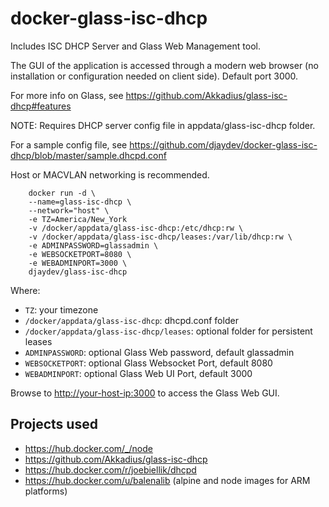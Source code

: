 # docker-glass-isc-dhcp

Includes ISC DHCP Server and Glass Web Management tool.

The GUI of the application is accessed through a modern web browser (no installation or configuration needed on client side). Default port 3000.

For more info on Glass, see <https://github.com/Akkadius/glass-isc-dhcp#features>

NOTE: Requires DHCP server config file in appdata/glass-isc-dhcp folder.

For a sample config file, see <https://github.com/djaydev/docker-glass-isc-dhcp/blob/master/sample.dhcpd.conf>

Host or MACVLAN networking is recommended.

```shell
    docker run -d \
    --name=glass-isc-dhcp \
    --network="host" \
    -e TZ=America/New_York
    -v /docker/appdata/glass-isc-dhcp:/etc/dhcp:rw \
    -v /docker/appdata/glass-isc-dhcp/leases:/var/lib/dhcp:rw \
    -e ADMINPASSWORD=glassadmin \
    -e WEBSOCKETPORT=8080 \
    -e WEBADMINPORT=3000 \
    djaydev/glass-isc-dhcp
```

Where:

- `TZ`: your timezone
- `/docker/appdata/glass-isc-dhcp`: dhcpd.conf folder
- `/docker/appdata/glass-isc-dhcp/leases`: optional folder for persistent leases
- `ADMINPASSWORD`: optional Glass Web password, default glassadmin
- `WEBSOCKETPORT`: optional Glass Websocket Port, default 8080
- `WEBADMINPORT`: optional Glass Web UI Port, default 3000

Browse to <http://your-host-ip:3000> to access the Glass Web GUI.

## Projects used

- <https://hub.docker.com/_/node>
- <https://github.com/Akkadius/glass-isc-dhcp>
- <https://hub.docker.com/r/joebiellik/dhcpd>
- <https://hub.docker.com/u/balenalib> (alpine and node images for ARM platforms)
